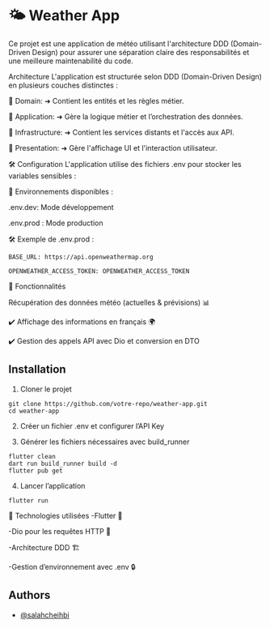 
# 🌤️ Weather App

Ce projet est une application de météo utilisant l'architecture DDD (Domain-Driven Design) pour assurer une séparation claire des responsabilités et une meilleure maintenabilité du code.


Architecture
L'application est structurée selon DDD (Domain-Driven Design) en plusieurs couches distinctes :

📂 Domain:
➜ Contient les entités et les règles métier.

📂 Application:
➜ Gère la logique métier et l’orchestration des données.

📂 Infrastructure:
➜ Contient les services distants et l'accès aux API.

📂 Presentation:
➜ Gère l'affichage UI et l'interaction utilisateur.


🛠️ Configuration
L'application utilise des fichiers .env pour stocker les variables sensibles :

📌 Environnements disponibles :

.env.dev: Mode développement

.env.prod : Mode production

🛠️ Exemple de .env.prod :

`BASE_URL: https://api.openweathermap.org`

`OPENWEATHER_ACCESS_TOKEN: OPENWEATHER_ACCESS_TOKEN`

📌 Fonctionnalités

 Récupération des données météo (actuelles & prévisions) 📊
 
✔️ Affichage des informations en français 🌍

✔️ Gestion des appels API avec Dio et conversion en DTO


## Installation

1. Cloner le projet

```
git clone https://github.com/votre-repo/weather-app.git
cd weather-app
```
    
2. Créer un fichier .env et configurer l’API Key

3. Générer les fichiers nécessaires avec build_runner
```
flutter clean
dart run build_runner build -d
flutter pub get
```
    

4. Lancer l’application
```
flutter run
```


📌 Technologies utilisées
-Flutter 🚀

-Dio pour les requêtes HTTP 🔗

-Architecture DDD 🏗️

-Gestion d’environnement avec .env 🔒

## Authors

- [@salahcheihbi](https://www.github.com/salahcheihbi)

